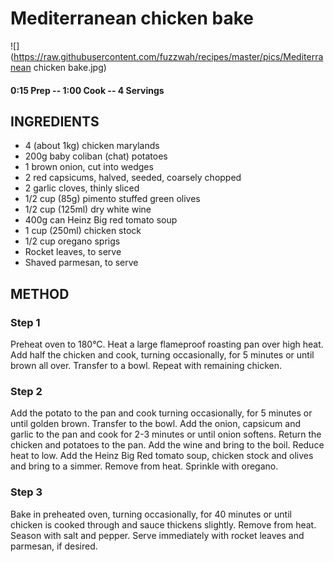 # Mediterranean chicken bake
![](https://raw.githubusercontent.com/fuzzwah/recipes/master/pics/Mediterranean chicken bake.jpg)
#### 0:15 Prep -- 1:00 Cook -- 4 Servings
## INGREDIENTS
* 4 (about 1kg) chicken marylands
* 200g baby coliban (chat) potatoes
* 1 brown onion, cut into wedges
* 2 red capsicums, halved, seeded, coarsely chopped
* 2 garlic cloves, thinly sliced
* 1/2 cup (85g) pimento stuffed green olives
* 1/2 cup (125ml) dry white wine
* 400g can Heinz Big red tomato soup
* 1 cup (250ml) chicken stock
* 1/2 cup oregano sprigs
* Rocket leaves, to serve
* Shaved parmesan, to serve
## METHOD
### Step 1
Preheat oven to 180°C. Heat a large flameproof roasting pan over high heat. Add half the chicken and cook, turning occasionally, for 5 minutes or until brown all over. Transfer to a bowl. Repeat with remaining chicken.
### Step 2
Add the potato to the pan and cook turning occasionally, for 5 minutes or until golden brown. Transfer to the bowl. Add the onion, capsicum and garlic to the pan and cook for 2-3 minutes or until onion softens. Return the chicken and potatoes to the pan. Add the wine and bring to the boil. Reduce heat to low. Add the Heinz Big Red tomato soup, chicken stock and olives and bring to a simmer. Remove from heat. Sprinkle with oregano.
### Step 3
Bake in preheated oven, turning occasionally, for 40 minutes or until chicken is cooked through and sauce thickens slightly. Remove from heat. Season with salt and pepper. Serve immediately with rocket leaves and parmesan, if desired.
